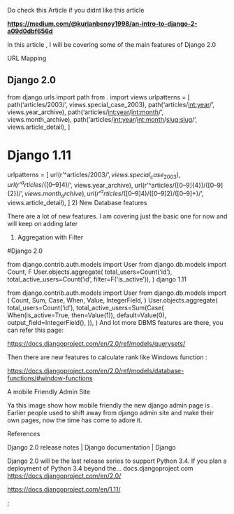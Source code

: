 







Do check this Article if you didnt like this article

**https://medium.com/@kurianbenoy1998/an-intro-to-django-2-a09d0dbf656d**



In this article , I will be covering some of the main features of Django 2.0

URL Mapping
## Django 2.0

from django.urls import path
from . import views
urlpatterns = [
 path(‘articles/2003/’, views.special_case_2003),
 path(‘articles/<int:year>/’, views.year_archive),
 path(‘articles/<int:year>/<int:month>/’, views.month_archive),
 path(‘articles/<int:year>/<int:month>/<slug:slug>/’, views.article_detail),
]
# Django 1.11

urlpatterns = [
 url(r’^articles/2003/$’, views.special_case_2003),
 url(r’^articles/([0–9]{4})/$’, views.year_archive),
 url(r’^articles/([0–9]{4})/([0–9]{2})/$’, views.month_archive),
 url(r’^articles/([0–9]{4})/([0–9]{2})/([0–9]+)/$’, views.article_detail),
]
2) New Database features

There are a lot of new features. I am covering just the basic one for now and will keep on adding later

1) Aggregation with Filter

#Django 2.0

from django.contrib.auth.models import User
from django.db.models import Count, F
User.objects.aggregate(
 total_users=Count(‘id’),
 total_active_users=Count(‘id’, filter=F(‘is_active’)),
)
django 1.11

from django.contrib.auth.models import User
from django.db.models import (
 Count,
 Sum,
 Case,
 When,
 Value,
 IntegerField,
)
User.objects.aggregate(
 total_users=Count(‘id’),
 total_active_users=Sum(Case(
 When(is_active=True, then=Value(1)),
 default=Value(0),
 output_field=IntegerField(),
 )),
)
And lot more DBMS features are there, you can refer this page:

https://docs.djangoproject.com/en/2.0/ref/models/querysets/

Then there are new features to calculate rank like Windows function :

https://docs.djangoproject.com/en/2.0/ref/models/database-functions/#window-functions

A mobile Friendly Admin Site


Ya this image show how mobile friendly the new django admin page is . Earlier people used to shift away from django admin site and make their own pages, now the time has come to adore it.

References

Django 2.0 release notes | Django documentation | Django

Django 2.0 will be the last release series to support Python 3.4. If you plan a deployment of Python 3.4 beyond the…
docs.djangoproject.com	
https://docs.djangoproject.com/en/2.0/

https://docs.djangoproject.com/en/1.11/

;
